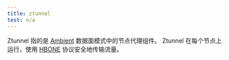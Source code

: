 ```yaml
---
title: ztunnel
test: n/a
---
```


Ztunnel 指的是 [Ambient](/zh/docs/reference/glossary/#ambient) 数据面模式中的节点代理组件。
Ztunnel 在每个节点上运行，使用 [HBONE](/zh/docs/reference/glossary/#hbone) 协议安全地传输流量。
